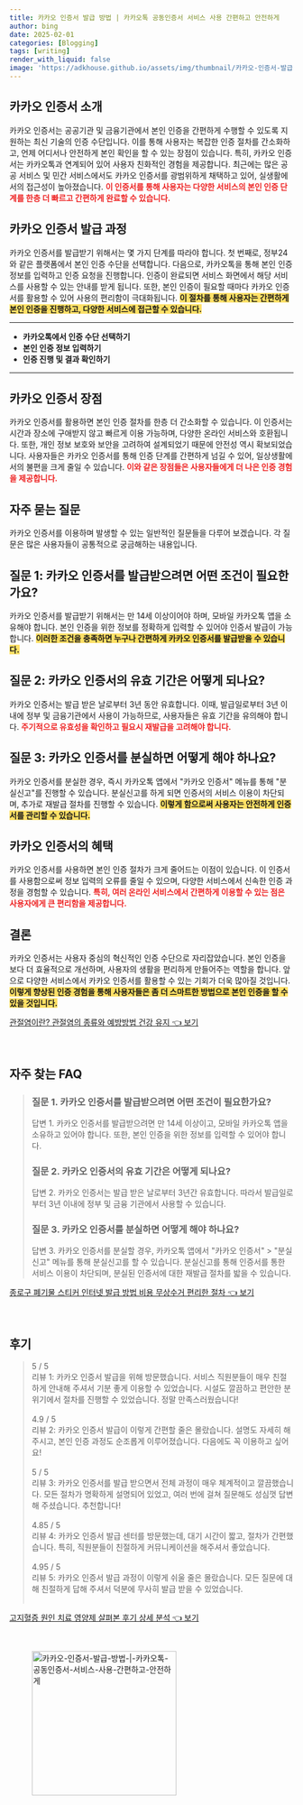```yaml
---
title: 카카오 인증서 발급 방법 | 카카오톡 공동인증서 서비스 사용 간편하고 안전하게
author: bing
date: 2025-02-01
categories: [Blogging]
tags: [writing]
render_with_liquid: false
image: 'https://adkhouse.github.io/assets/img/thumbnail/카카오-인증서-발급-방법-|-카카오톡-공동인증서-서비스-사용-간편하고-안전하게.webp'
---
```



<h2 id='카카오_인증서_소개'>카카오 인증서 소개</h2>

<p>카카오 인증서는 공공기관 및 금융기관에서 본인 인증을 간편하게 수행할 수 있도록 지원하는 최신 기술의 인증 수단입니다. 이를 통해 사용자는 복잡한 인증 절차를 간소화하고, 언제 어디서나 안전하게 본인 확인을 할 수 있는 장점이 있습니다. 특히, 카카오 인증서는 카카오톡과 연계되어 있어 사용자 친화적인 경험을 제공합니다. 최근에는 많은 공공 서비스 및 민간 서비스에서도 카카오 인증서를 광범위하게 채택하고 있어, 실생활에서의 접근성이 높아졌습니다. <b><span style="color: #ee2323;">이 인증서를 통해 사용자는 다양한 서비스의 본인 인증 단계를 한층 더 빠르고 간편하게 완료할 수 있습니다.</span></b></p>

<h2 id='카카오_인증서_발급_과정'>카카오 인증서 발급 과정</h2>

<p>카카오 인증서를 발급받기 위해서는 몇 가지 단계를 따라야 합니다. 첫 번째로, 정부24와 같은 플랫폼에서 본인 인증 수단을 선택합니다. 다음으로, 카카오톡을 통해 본인 인증 정보를 입력하고 인증 요청을 진행합니다. 인증이 완료되면 서비스 화면에서 해당 서비스를 사용할 수 있는 안내를 받게 됩니다. 또한, 본인 인증이 필요할 때마다 카카오 인증서를 활용할 수 있어 사용의 편리함이 극대화됩니다. <b><span style="background-color: #ffe066;">이 절차를 통해 사용자는 간편하게 본인 인증을 진행하고, 다양한 서비스에 접근할 수 있습니다.</span></b></p>

<hr />

<ul>
    <li><b>카카오톡에서 인증 수단 선택하기</b></li>
    <li><b>본인 인증 정보 입력하기</b></li>
    <li><b>인증 진행 및 결과 확인하기</b></li>
</ul>

<hr />

<h2 id='카카오_인증서_장점'>카카오 인증서 장점</h2>

<p>카카오 인증서를 활용하면 본인 인증 절차를 한층 더 간소화할 수 있습니다. 이 인증서는 시간과 장소에 구애받지 않고 빠르게 이용 가능하며, 다양한 온라인 서비스와 호환됩니다. 또한, 개인 정보 보호와 보안을 고려하여 설계되었기 때문에 안전성 역시 확보되었습니다. 사용자들은 카카오 인증서를 통해 인증 단계를 간편하게 넘길 수 있어, 일상생활에서의 불편을 크게 줄일 수 있습니다. <b><span style="color: #ee2323;">이와 같은 장점들은 사용자들에게 더 나은 인증 경험을 제공합니다.</span></b></p>

<h2 id='자주_묻는_질문'>자주 묻는 질문</h2>

<p>카카오 인증서를 이용하며 발생할 수 있는 일반적인 질문들을 다루어 보겠습니다. 각 질문은 많은 사용자들이 공통적으로 궁금해하는 내용입니다.</p>

<h2 id='질문_1'>질문 1: 카카오 인증서를 발급받으려면 어떤 조건이 필요한가요?</h2>

<p>카카오 인증서를 발급받기 위해서는 만 14세 이상이어야 하며, 모바일 카카오톡 앱을 소유해야 합니다. 본인 인증을 위한 정보를 정확하게 입력할 수 있어야 인증서 발급이 가능합니다. <b><span style="background-color: #ffe066;">이러한 조건을 충족하면 누구나 간편하게 카카오 인증서를 발급받을 수 있습니다.</span></b></p>

<h2 id='질문_2'>질문 2: 카카오 인증서의 유효 기간은 어떻게 되나요?</h2>

<p>카카오 인증서는 발급 받은 날로부터 3년 동안 유효합니다. 이때, 발급일로부터 3년 이내에 정부 및 금융기관에서 사용이 가능하므로, 사용자들은 유효 기간을 유의해야 합니다. <b><span style="color: #ee2323;">주기적으로 유효성을 확인하고 필요시 재발급을 고려해야 합니다.</span></b></p>

<h2 id='질문_3'>질문 3: 카카오 인증서를 분실하면 어떻게 해야 하나요?</h2>

<p>카카오 인증서를 분실한 경우, 즉시 카카오톡 앱에서 "카카오 인증서" 메뉴를 통해 "분실신고"를 진행할 수 있습니다. 분실신고를 하게 되면 인증서의 서비스 이용이 차단되며, 추가로 재발급 절차를 진행할 수 있습니다. <b><span style="background-color: #ffe066;">이렇게 함으로써 사용자는 안전하게 인증서를 관리할 수 있습니다.</span></b></p>

<h2 id='카카오_인증서_혜택'>카카오 인증서의 혜택</h2>

<p>카카오 인증서를 사용하면 본인 인증 절차가 크게 줄어드는 이점이 있습니다. 이 인증서를 사용함으로써 정보 입력의 오류를 줄일 수 있으며, 다양한 서비스에서 신속한 인증 과정을 경험할 수 있습니다. <b><span style="color: #ee2323;">특히, 여러 온라인 서비스에서 간편하게 이용할 수 있는 점은 사용자에게 큰 편리함을 제공합니다.</span></b></p>

<h2 id='결론'>결론</h2>

<p>카카오 인증서는 사용자 중심의 혁신적인 인증 수단으로 자리잡았습니다. 본인 인증을 보다 더 효율적으로 개선하며, 사용자의 생활을 편리하게 만들어주는 역할을 합니다. 앞으로 다양한 서비스에서 카카오 인증서를 활용할 수 있는 기회가 더욱 많아질 것입니다. <b><span style="background-color: #ffe066;">이렇게 향상된 인증 경험을 통해 사용자들은 좀 더 스마트한 방법으로 본인 인증을 할 수 있을 것입니다.</span></b></p>


<p><a class="click-button" title="관절염이란? 관절염의 종류와 예방방법 건강 유지" href="https://adkhouse.github.io/posts/%EA%B4%80%EC%A0%88%EC%97%BC%EC%9D%B4%EB%9E%80-%EA%B4%80%EC%A0%88%EC%97%BC%EC%9D%98-%EC%A2%85%EB%A5%98%EC%99%80-%EC%98%88%EB%B0%A9%EB%B0%A9%EB%B2%95-%EA%B1%B4%EA%B0%95-%EC%9C%A0%EC%A7%80/" rel="dofollow">관절염이란? 관절염의 종류와 예방방법 건강 유지 👈 보기</a></p><br>
<h2 id='자주_찾는_FAQ'>자주 찾는 FAQ</h2>
<div itemscope="" itemtype="https://schema.org/FAQPage"> 
<blockquote> 
<div itemscope="" itemprop="mainEntity" itemtype="https://schema.org/Question"> 
<h3 itemprop="name">질문 1. 카카오 인증서를 발급받으려면 어떤 조건이 필요한가요?</h3> 
<div itemscope="" itemprop="acceptedAnswer" itemtype="https://schema.org/Answer"> 
<span itemprop="text"> 
<p>답변 1. 카카오 인증서를 발급받으려면 만 14세 이상이고, 모바일 카카오톡 앱을 소유하고 있어야 합니다. 또한, 본인 인증을 위한 정보를 입력할 수 있어야 합니다.</p> 
</span> 
</div> 
</div> 
<div itemscope="" itemprop="mainEntity" itemtype="https://schema.org/Question"> 
<h3 itemprop="name">질문 2. 카카오 인증서의 유효 기간은 어떻게 되나요?</h3> 
<div itemscope="" itemprop="acceptedAnswer" itemtype="https://schema.org/Answer"> 
<span itemprop="text"> 
<p>답변 2. 카카오 인증서는 발급 받은 날로부터 3년간 유효합니다. 따라서 발급일로부터 3년 이내에 정부 및 금융 기관에서 사용할 수 있습니다.</p> 
</span> 
</div> 
</div> 
<div itemscope="" itemprop="mainEntity" itemtype="https://schema.org/Question"> 
<h3 itemprop="name">질문 3. 카카오 인증서를 분실하면 어떻게 해야 하나요?</h3> 
<div itemscope="" itemprop="acceptedAnswer" itemtype="https://schema.org/Answer"> 
<span itemprop="text"> 
<p>답변 3. 카카오 인증서를 분실할 경우, 카카오톡 앱에서 "카카오 인증서" > "분실신고" 메뉴를 통해 분실신고를 할 수 있습니다. 분실신고를 통해 인증서를 통한 서비스 이용이 차단되며, 분실된 인증서에 대한 재발급 절차를 밟을 수 있습니다.</p> 
</span> 
</div> 
</div> 
</blockquote> 
</div>
<p><a class="click-button" title="종로구 폐기물 스티커 인터넷 발급 방법 비용 무상수거 편리한 절차" href="https://adkhouse.github.io/posts/%EC%A2%85%EB%A1%9C%EA%B5%AC-%ED%8F%90%EA%B8%B0%EB%AC%BC-%EC%8A%A4%ED%8B%B0%EC%BB%A4-%EC%9D%B8%ED%84%B0%EB%84%B7-%EB%B0%9C%EA%B8%89-%EB%B0%A9%EB%B2%95-%EB%B9%84%EC%9A%A9-%EB%AC%B4%EC%83%81%EC%88%98%EA%B1%B0-%ED%8E%B8%EB%A6%AC%ED%95%9C-%EC%A0%88%EC%B0%A8/" rel="dofollow">종로구 폐기물 스티커 인터넷 발급 방법 비용 무상수거 편리한 절차 👈 보기</a></p><br>
<h2 id='후기'>후기</h2>
<div itemscope itemtype="https://schema.org/Product">
  <blockquote>
  <div itemprop="review" itemscope itemtype="https://schema.org/Review">
      <div itemprop="reviewRating" itemscope itemtype="https://schema.org/Rating"> <span itemprop="ratingValue">5</span> / <span itemprop="bestRating">5</span> </div>
      <span itemprop="reviewBody">리뷰 1: 카카오 인증서 발급을 위해 방문했습니다. 서비스 직원분들이 매우 친절하게 안내해 주셔서 기분 좋게 이용할 수 있었습니다. 시설도 깔끔하고 편안한 분위기에서 절차를 진행할 수 있었습니다. 정말 만족스러웠습니다!</span>
  </div>
  <br>
  <div itemprop="review" itemscope itemtype="https://schema.org/Review">
      <div itemprop="reviewRating" itemscope itemtype="https://schema.org/Rating"> <span itemprop="ratingValue">4.9</span> / <span itemprop="bestRating">5</span> </div>
      <span itemprop="reviewBody">리뷰 2: 카카오 인증서 발급이 이렇게 간편할 줄은 몰랐습니다. 설명도 자세히 해주시고, 본인 인증 과정도 순조롭게 이루어졌습니다. 다음에도 꼭 이용하고 싶어요!</span>
  </div>
  <br>
  <div itemprop="review" itemscope itemtype="https://schema.org/Review">
      <div itemprop="reviewRating" itemscope itemtype="https://schema.org/Rating"> <span itemprop="ratingValue">5</span> / <span itemprop="bestRating">5</span> </div>
      <span itemprop="reviewBody">리뷰 3: 카카오 인증서를 발급 받으면서 전체 과정이 매우 체계적이고 깔끔했습니다. 모든 절차가 명확하게 설명되어 있었고, 여러 번에 걸쳐 질문해도 성심껏 답변해 주셨습니다. 추천합니다!</span>
  </div>
  <br>
  <div itemprop="review" itemscope itemtype="https://schema.org/Review">
      <div itemprop="reviewRating" itemscope itemtype="https://schema.org/Rating"> <span itemprop="ratingValue">4.85</span> / <span itemprop="bestRating">5</span> </div>
      <span itemprop="reviewBody">리뷰 4: 카카오 인증서 발급 센터를 방문했는데, 대기 시간이 짧고, 절차가 간편했습니다. 특히, 직원분들이 친절하게 커뮤니케이션을 해주셔서 좋았습니다.</span>
  </div>
  <br>
  <div itemprop="review" itemscope itemtype="https://schema.org/Review">
      <div itemprop="reviewRating" itemscope itemtype="https://schema.org/Rating"> <span itemprop="ratingValue">4.95</span> / <span itemprop="bestRating">5</span> </div>
      <span itemprop="reviewBody">리뷰 5: 카카오 인증서 발급 과정이 이렇게 쉬울 줄은 몰랐습니다. 모든 질문에 대해 친절하게 답해 주셔서 덕분에 무사히 발급 받을 수 있었습니다.</span>
  </div>
  <br>
  </blockquote>
</div>
<p><a class="click-button" title="고지혈증 원인 치료 영양제 살펴본 후기 상세 분석" href="https://adkhouse.github.io/posts/%EA%B3%A0%EC%A7%80%ED%98%88%EC%A6%9D-%EC%9B%90%EC%9D%B8-%EC%B9%98%EB%A3%8C-%EC%98%81%EC%96%91%EC%A0%9C-%EC%82%B4%ED%8E%B4%EB%B3%B8-%ED%9B%84%EA%B8%B0-%EC%83%81%EC%84%B8-%EB%B6%84%EC%84%9D/" rel="dofollow">고지혈증 원인 치료 영양제 살펴본 후기 상세 분석 👈 보기</a></p><br>
<figure class="image"><img src="https://adkhouse.github.io/assets/img/thumbnail/카카오-인증서-발급-방법-|-카카오톡-공동인증서-서비스-사용-간편하고-안전하게.webp" alt="카카오-인증서-발급-방법-|-카카오톡-공동인증서-서비스-사용-간편하고-안전하게" width="256" height="256"></figure>